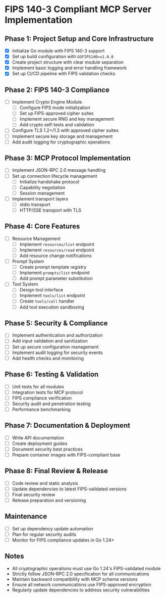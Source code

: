 # FIPS 140-3 Compliant MCP Server Implementation

## Phase 1: Project Setup and Core Infrastructure
- [x] Initialize Go module with FIPS 140-3 support
- [x] Set up build configuration with `GOFIPS140=v1.0.0`
- [x] Create project structure with clear module separation
- [x] Implement basic logging and error handling framework
- [x] Set up CI/CD pipeline with FIPS validation checks

## Phase 2: FIPS 140-3 Compliance
- [ ] Implement Crypto Engine Module
  - [ ] Configure FIPS mode initialization
  - [ ] Set up FIPS-approved cipher suites
  - [ ] Implement secure RNG and key management
  - [ ] Add crypto self-tests and validation
- [ ] Configure TLS 1.2+/1.3 with approved cipher suites
- [ ] Implement secure key storage and management
- [ ] Add audit logging for cryptographic operations

## Phase 3: MCP Protocol Implementation
- [ ] Implement JSON-RPC 2.0 message handling
- [ ] Set up connection lifecycle management
  - [ ] Initialize handshake protocol
  - [ ] Capability negotiation
  - [ ] Session management
- [ ] Implement transport layers
  - [ ] stdio transport
  - [ ] HTTP/SSE transport with TLS

## Phase 4: Core Features
- [ ] Resource Management
  - [ ] Implement `resources/list` endpoint
  - [ ] Implement `resources/read` endpoint
  - [ ] Add resource change notifications
- [ ] Prompt System
  - [ ] Create prompt template registry
  - [ ] Implement `prompts/list` endpoint
  - [ ] Add prompt parameter substitution
- [ ] Tool System
  - [ ] Design tool interface
  - [ ] Implement `tools/list` endpoint
  - [ ] Create `tools/call` handler
  - [ ] Add tool execution sandboxing

## Phase 5: Security & Compliance
- [ ] Implement authentication and authorization
- [ ] Add input validation and sanitization
- [ ] Set up secure configuration management
- [ ] Implement audit logging for security events
- [ ] Add health checks and monitoring

## Phase 6: Testing & Validation
- [ ] Unit tests for all modules
- [ ] Integration tests for MCP protocol
- [ ] FIPS compliance verification
- [ ] Security audit and penetration testing
- [ ] Performance benchmarking

## Phase 7: Documentation & Deployment
- [ ] Write API documentation
- [ ] Create deployment guides
- [ ] Document security best practices
- [ ] Prepare container images with FIPS-compliant base

## Phase 8: Final Review & Release
- [ ] Code review and static analysis
- [ ] Update dependencies to latest FIPS-validated versions
- [ ] Final security review
- [ ] Release preparation and versioning

## Maintenance
- [ ] Set up dependency update automation
- [ ] Plan for regular security audits
- [ ] Monitor for FIPS compliance updates in Go 1.24+

## Notes
- All cryptographic operations must use Go 1.24's FIPS-validated module
- Strictly follow JSON-RPC 2.0 specification for all communications
- Maintain backward compatibility with MCP schema versions
- Ensure all network communications use FIPS-approved encryption
- Regularly update dependencies to address security vulnerabilities
